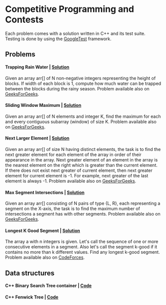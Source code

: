 # Competitive Programming and Contests

Each problem comes with a solution written in C++ and its test suite. Testing is done by using the [GoogleTest](https://github.com/google/googletest) framework.
## Problems
#### Trapping Rain Water | [Solution](https://github.com/domferr/competitive-programming/tree/main/TrappingRainWater)
  
  Given an array arr[] of N non-negative integers representing the height of blocks. If width of each block is 1, compute how much water can be trapped between the blocks during the rainy season. Problem available also on [GeeksForGeeks](http://practice.geeksforgeeks.org/problems/trapping-rain-water/0).

#### Sliding Window Maximum | [Solution](https://github.com/domferr/competitive-programming/tree/main/SlidingWindowMaximum)

  Given an array arr[] of N elements and integer K, find the maximum for each and every contiguous subarray (window) of size K. Problem available also on [GeeksForGeeks](http://practice.geeksforgeeks.org/problems/maximum-of-all-subarrays-of-size-k/0).

#### Next Larger Element | [Solution](https://github.com/domferr/competitive-programming/tree/main/NextLargerElement)

  Given an array arr[] of size N having distinct elements, the task is to find the next greater element for each element of the array in order of their appearance in the array. Next greater element of an element in the array is the nearest element on the right which is greater than the current element. If there does not exist next greater of current element, then next greater element for current element is -1. For example, next greater of the last element is always -1. Problem available also on [GeeksForGeeks](http://practice.geeksforgeeks.org/problems/next-larger-element-1587115620/1).

#### Max Segment Intersections | [Solution](https://github.com/domferr/competitive-programming/tree/main/MaxSegmentIntersections)

  Given an array arr[] consisting of N pairs of type {L, R}, each representing a segment on the X-axis, the task is to find the maximum number of intersections a segment has with other segments. Problem available also on [GeeksForGeeks](https://www.geeksforgeeks.org/maximum-number-of-intersections-possible-for-any-of-the-n-given-segments/).

#### Longest K Good Segment | [Solution](https://github.com/domferr/competitive-programming/tree/main/LongestKGoodSegment)

  The array a with n integers is given. Let's call the sequence of one or more consecutive elements in a segment. Also let's call the segment k-good if it contains no more than k different values. Find any longest k-good segment. Problem available also on [CodeForces](https://codeforces.com/contest/616/problem/D?locale=en).

## Data structures

#### C++ Binary Search Tree container | [Code](https://github.com/domferr/competitive-programming/tree/main/BinarySearchTree)

#### C++ Fenwick Tree | [Code](https://github.com/domferr/competitive-programming/tree/main/FenwickTree)
